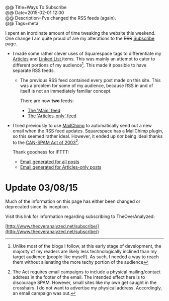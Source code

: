 @@ Title=Ways To Subscribe  
@@ Date=2015-02-01 12:00  
@@ Description=I've changed the RSS feeds (again).  
@@ Tags=meta  

I spent an inordinate amount of time tweaking the website this weekend. One change I am quite proud of are my alterations to the <s>RSS</s> [Subscribe](http://www.theoveranalyzed.net/subscribe/) page.

* I made some rather clever uses of Squarespace tags to differentiate my [Articles](http://www.theoveranalyzed.net/posts?tag=articles) and [Linked List ](http://www.theoveranalyzed.net/posts?tag=linked) items. This was mainly an attempt to cater to different portions of my audience[^1]. This made it possible to have separate RSS feeds.

	* The previous RSS feed contained every post made on this site. This was a problem for some of my audience, because RSS in and of itself is not an immediately familiar concept. 
	
		There are now **two** feeds:
	
		* [The 'Main' feed](feed://theoveranalyzed.net/posts?format=rss)
		* [The 'Articles-only' feed](feed://theoveranalyzed.net/posts?format=rss)
	 
* I tried previously to use [MailChimp](mailchimp.com) to automatically send out a new email when the RSS feed updates. Squarespace has a MailChimp plugin, so this seemed rather ideal. However, it ended up *not* being ideal thanks to the [CAN-SPAM Act of 2003](http://en.wikipedia.org/wiki/CAN-SPAM_Act_of_2003)[^2]. 

	Thank goodness for IFTTT:
	
	* [Email generated for all posts](https://ifttt.com/recipes/253106-new-post-from-theoveranalyzed-generate-an-email)
	* [Email generated for Articles-only posts](https://ifttt.com/recipes/253111-new-post-from-theoveranalyzed-articles-only-generate-an-email)

# Update 03/08/15 #

Much of the information on this page has either been changed or deprecated since its inception.

Visit this link for information regarding subscribing to TheOverAnalyzed:

[http://www.theoveranalyzed.net/subscribe/](http://www.theoveranalyzed.net/subscribe/)

[^2]: The Act requires email campaigns to include a physical mailing/contact address in the footer of the email. The intended effect here is to discourage SPAM. However, small sites like my own get caught in the crosshairs. I do not want to advertise my physical address. Accordingly, an email campaign was out. 

[^1]: Unlike most of the blogs I follow, at this early stage of development, the majority of my readers are likely less technologically inclined than my target audience (people like myself). As such, I needed a way to reach them without alienating the more techy portion of the audience